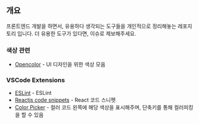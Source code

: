 ## 개요
프론트엔드 개발을 하면서, 유용하다 생각되는 도구들을 개인적으로 정리해놓는 레포지토리 입니다. 더 유용한 도구가 있다면, 이슈로 제보해주세요.

### 색상 관련
* [Opencolor](https://yeun.github.io/open-color/) - UI 디자인을 위한 색상 모음

### VSCode Extensions
* [ESLint](https://marketplace.visualstudio.com/items?itemName=dbaeumer.vscode-eslint) - ESLint
* [Reactjs code snippets](https://github.com/xabikos/vscode-react) - React 코드 스니펫
* [Color Picker](https://github.com/anseki/vscode-color) - 컬러 코드 왼쪽에 해당 색상을 표시해주며, 단축키를 통해 컬러피킹을 할 수 있음
